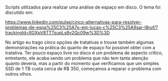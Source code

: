 Scripts utilizados para realizar uma análise de espaço em disco. O tema foi discutido em:

https://www.linkedin.com/pulse/cinco-alternativas-para-resolver-problemas-de-espa%25C3%25A7o-em-lucas-c%25C3%25A9sar-l8ruf/?trackingId=XGXpV8TTTsupLs8y2Qc09w%3D%3D

No artigo eu trago cinco opções de tratativas e trouxe também algumas demonstrações na prática do quanto de espaço foi possível obter com a tratativa. Ter pouco espaço livre no disco é um problema de aspecto crítico, entretanto, ele acaba sendo um problema que não tem tanta atenção quanto deveria, mas a partir do momento que verificamos que um simples SSD de 1 TB custa cerca de R$ 350, começamos a reparar o problema com outros olhos.
